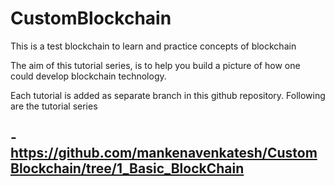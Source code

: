 
# CustomBlockchain
This is a test blockchain to learn and practice concepts of blockchain


The aim of this tutorial series, is to help you build a picture of how one could develop blockchain technology.

Each tutorial is added as separate branch in this github repository. Following are the tutorial series


-https://github.com/mankenavenkatesh/CustomBlockchain/tree/1_Basic_BlockChain
- 

